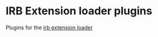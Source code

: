 IRB Extension loader plugins
============================

Plugins for the [irb extension loader](https://github.com/phorsuedzie/irb-extension-loader)
